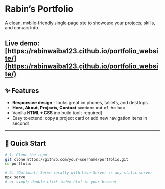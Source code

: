 # Rabin’s Portfolio

A clean, mobile‑friendly single‑page site to showcase your projects, skills, and contact info.

**Live demo:** [https://rabinwaiba123.github.io/portfolio_website/](https://rabinwaiba123.github.io/portfolio_website/)
---

## ✨ Features
- **Responsive design** – looks great on phones, tablets, and desktops  
- **Hero, About, Projects, Contact** sections out‑of‑the‑box  
- Vanilla **HTML + CSS** (no build tools required)  
- Easy to extend: copy a project card or add new navigation items in seconds

---

## 🚀 Quick Start

```bash
# 1. Clone the repo
git clone https://github.com/your‑username/portfolio.git
cd portfolio

# 2. (Optional) Serve locally with Live Server or any static server
npx serve .
# or simply double‑click index.html in your browser
